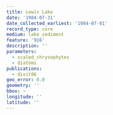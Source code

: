 ```yaml
---
title: Lewis Lake
date: '1984-07-31'
date_collected_earliest: '1984-07-01'
record_type: core
medium: lake_sediment
feature: '916'
description: ''
parameters:
  - scaled_chrysophytes
  - diatoms
publications:
  - dixit86
geo_error: 0.0
geometry: ''
bbox: ~
longitude: ''
latitude: ''
---
```

